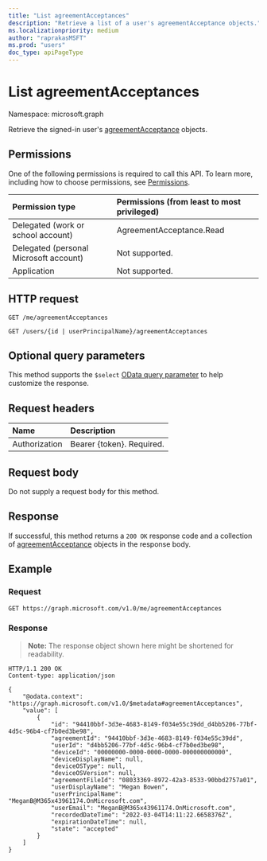 ```yaml
---
title: "List agreementAcceptances"
description: "Retrieve a list of a user's agreementAcceptance objects."
ms.localizationpriority: medium
author: "raprakasMSFT"
ms.prod: "users"
doc_type: apiPageType
---
```


# List agreementAcceptances

Namespace: microsoft.graph

Retrieve the signed-in user's [agreementAcceptance](../resources/agreementacceptance.md) objects.
## Permissions
One of the following permissions is required to call this API. To learn more, including how to choose permissions, see [Permissions](/graph/permissions-reference).

|Permission type                        | Permissions (from least to most privileged)              |
|:--------------------------------------|:---------------------------------------------------------|
|Delegated (work or school account)     | AgreementAcceptance.Read |
|Delegated (personal Microsoft account) | Not supported. |
|Application                            | Not supported. |

## HTTP request
<!-- { "blockType": "ignored" } -->
```http
GET /me/agreementAcceptances

GET /users/{id | userPrincipalName}/agreementAcceptances
```

## Optional query parameters
This method supports the `$select` [OData query parameter](/graph/query-parameters) to help customize the response.

## Request headers
| Name      |Description|
|:----------|:----------|
| Authorization | Bearer {token}. Required. |

## Request body
Do not supply a request body for this method.
## Response
If successful, this method returns a `200 OK` response code and a collection of [agreementAcceptance](../resources/agreementacceptance.md) objects in the response body.
## Example
### Request


<!-- {
  "blockType": "request",
  "name": "get_agreementacceptances"
}-->
```msgraph-interactive
GET https://graph.microsoft.com/v1.0/me/agreementAcceptances
```


### Response
>**Note:** The response object shown here might be shortened for readability. 
<!-- {
  "blockType": "response",
  "truncated": true,
  "@odata.type": "microsoft.graph.agreementAcceptance",
  "isCollection": true
} -->
```http
HTTP/1.1 200 OK
Content-type: application/json

{
    "@odata.context": "https://graph.microsoft.com/v1.0/$metadata#agreementAcceptances",
    "value": [
        {
            "id": "94410bbf-3d3e-4683-8149-f034e55c39dd_d4bb5206-77bf-4d5c-96b4-cf7b0ed3be98",
            "agreementId": "94410bbf-3d3e-4683-8149-f034e55c39dd",
            "userId": "d4bb5206-77bf-4d5c-96b4-cf7b0ed3be98",
            "deviceId": "00000000-0000-0000-0000-000000000000",
            "deviceDisplayName": null,
            "deviceOSType": null,
            "deviceOSVersion": null,
            "agreementFileId": "08033369-8972-42a3-8533-90bbd2757a01",
            "userDisplayName": "Megan Bowen",
            "userPrincipalName": "MeganB@M365x43961174.OnMicrosoft.com",
            "userEmail": "MeganB@M365x43961174.OnMicrosoft.com",
            "recordedDateTime": "2022-03-04T14:11:22.6658376Z",
            "expirationDateTime": null,
            "state": "accepted"
        }
    ]
}
```

<!-- uuid: 8fcb5dbc-d5aa-4681-8e31-b001d5168d79
2015-10-25 14:57:30 UTC -->
<!--
{
  "type": "#page.annotation",
  "description": "List agreementAcceptances",
  "keywords": "",
  "section": "documentation",
  "tocPath": "",
  "suppressions": [
  ]
}
-->
